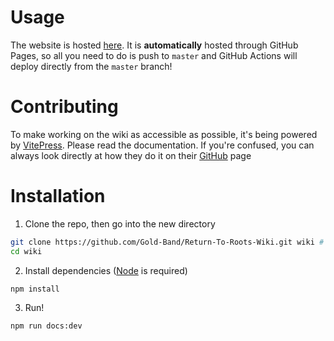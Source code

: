 # Usage
The website is hosted [here](https://gold-band.github.io/Return-To-Roots-Wiki/). It is **automatically**
hosted through GitHub Pages, so all you need to do is push to `master` and GitHub Actions will deploy directly from the `master` branch!

# Contributing
To make working on the wiki as accessible as possible, it's being powered by [VitePress](https://vitepress.dev/). 
Please read the documentation. 
If you're confused, you can always look directly at how they do it on their [GitHub](https://github.com/vuejs/vitepress) page

# Installation
1. Clone the repo, then go into the new directory
```sh
git clone https://github.com/Gold-Band/Return-To-Roots-Wiki.git wiki # "wiki" is used here, but you can change the directory name to whatever you want
cd wiki
```

2. Install dependencies ([Node](https://nodejs.org/en) is required)
```sh
npm install
```

3. Run!
```sh
npm run docs:dev
```